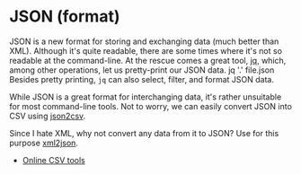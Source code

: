 JSON (format)
=============

JSON is a new format for storing and exchanging data (much better than XML).
Although it's quite readable, there are some times where it's not so
readable at the command-line.  At the rescue comes a great tool,
[jq](http://stedolan.github.io/jq/), which, among other operations, let us
pretty-print our JSON data.
    jq '.' file.json
Besides pretty printing, `jq` can also select, filter, and format JSON data.

While JSON is a great format for interchanging data, it's rather unsuitable for
most command-line tools. Not to worry, we can easily convert JSON into CSV
using [json2csv](https://github.com/jehiah/json2csv).

Since I hate XML, why not convert any data from it to JSON?
Use for this purpose [xml2json](https://github.com/parmentf/xml2json).


 - [Online CSV tools](https://onlinecsvtools.com/)
